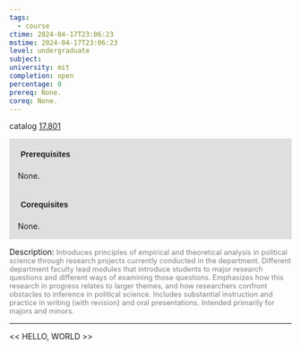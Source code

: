 ```yaml
---
tags:
  - course
ctime: 2024-04-17T23:06:23
mstime: 2024-04-17T23:06:23
level: undergraduate
subject: 
university: mit
completion: open
percentage: 0
prereq: None.
coreq: None.
---
```


catalog [17.801](http://student.mit.edu/catalog/m17b.html#17.801)

<span style="display: block; padding: 15px; background-color: rgb(100, 100, 100, 0.2);"><font id="m_prereq1638_0" style="display: block; font-family: Arial, sans-serif; font-weight: bold; padding: 5px">Prerequisites</font><br><span id="prereq1638_0">None.</span></span>
<span style="display: block; padding: 15px; background-color: rgb(100, 100, 100, 0.2);"><font id="m_coreq1638_0" style="display: block; font-family: Arial, sans-serif; font-weight: bold; padding: 5px">Corequisites</font><br><span id="coreq1638_0">None.</span></span>

<font style="">Description:</font>
<font style="color: grey; font-size: 0.8rem;">Introduces principles of empirical and theoretical analysis in political science through research projects currently conducted in the department. Different department faculty lead modules that introduce students to major research questions and different ways of examining those questions. Emphasizes how this research in progress relates to larger themes, and how researchers confront obstacles to inference in political science. Includes substantial instruction and practice in writing (with revision) and oral presentations. Intended primarily for majors and minors.</font>



---

<< HELLO, WORLD >>
